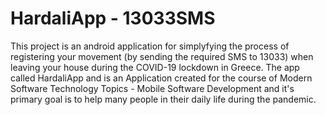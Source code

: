 # HardaliApp - 13033SMS
This project is an android application for simplyfying the process of registering your movement (by sending the required SMS to 13033) when leaving your house during the COVID-19 lockdown in Greece. 
The app called HardaliApp and is an Application created for the course of Modern Software Technology Topics - Mobile Software Development and it's primary goal is to help many people in their daily life during the pandemic.
